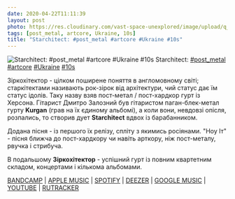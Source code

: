 ```yaml
---
date: 2020-04-22T11:11:39
layout: post
photo: https://res.cloudinary.com/vast-space-unexplored/image/upload/q_auto,dpr_auto,w_auto/photos/photo_945_22-04-2020_11-11-39.jpg
tags: [post_metal, artcore, Ukraine, 10s]
title: "Starchitect: #post_metal #artcore #Ukraine #10s"
---
```

![Starchitect: #post_metal #artcore #Ukraine #10s](https://res.cloudinary.com/vast-space-unexplored/image/upload/q_auto,dpr_auto,w_auto/photos/photo_945_22-04-2020_11-11-39.jpg)
Starchitect: [#post_metal](/tags/#post_metal) [#artcore](/tags/#artcore) [#Ukraine](/tags/#Ukraine) [#10s](/tags/#10s)

Зіркохітектор - цілком поширене поняття в англомовному світі; старкітектами називають рок-зірок від архітектури, чий статус дає їм статус ідолів. Таку назву взяв пост-метал / пост-хардкор гурт із Херсона. Гітарист Дмитро Залозний був гітаристом паган-блек-метал гурту **Kurgan** (грав на їх єдиному альбомі), а коли вони, невдовзі опісля, розпались, то створив дует **Starchitect** вдвох із барабанником.

Додана пісня - із першого їх релізу, спліту з якимись росіянами. &quot;Ноу Іт&quot; - пісня ближча до пост-хардкору чи навіть арткору, ніж пост-металу, рвучка і стрибуча.

В подальшому **Зіркохітектор** - успішний гурт із повним квартетним складом, концертами і кількома альбомами.

[BANDCAMP](https://slowburnrecords.bandcamp.com/album/splitcd) \| [APPLE MUSIC](https://music.apple.com/ru/album/fading-waves-starchitect/id1422682813) \| [SPOTIFY](https://open.spotify.com/album/43XaTD3r0pOfpZwzY3m6XF) \| [DEEZER](https://www.deezer.com/en/album/630452) \| [GOOGLE MUSIC](https://play.google.com/music/m/Bedhlzq65nj5pmxhvbsehdweism?t=Fading_Waves__Starchitect_-_Fading_Waves) \| [YOUTUBE](https://www.youtube.com/playlist?list=OLAK5uy_mq8o4C4Ng04UBSryiAkUkXuEdukO-MmPw) \| [RUTRACKER](https://rutracker.org/forum/viewtopic.php?t=4263925)